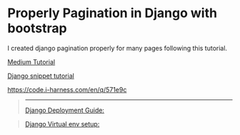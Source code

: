 # Properly Pagination in Django with bootstrap

I created django pagination properly for many pages following this tutorial.

[Medium Tutorial](https://medium.com/@sumitlni/paginate-properly-please-93e7ca776432)

[Django snippet tutorial](https://djangosnippets.org/snippets/2199)

https://code.i-harness.com/en/q/571e9c
>--------------------------------------------
>[Django Deployment Guide:](https://github.com/codingforentrepreneurs/Guides/blob/master/all/Heroku_Django_Deployment_Guide.md)

>[Django Virtual env setup:](https://syscoding.com/tutorials/44/how-to-setup-python-virtualenv-on-ubuntu-1710/)
